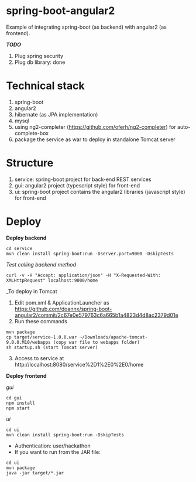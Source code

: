 # spring-boot-angular2
Example of integrating spring-boot (as backend) with angular2 (as frontend).

**_TODO_**

1. Plug spring security
2. Plug db library: done

# Technical stack

1. spring-boot
2. angular2
3. hibernate (as JPA implementation)
4. mysql
5. using ng2-completer (https://github.com/oferh/ng2-completer) for auto-complete-box
6. package the service as war to deploy in standalone Tomcat server

# Structure

1. service: spring-boot project for back-end REST services
2. gui: angular2 project (typescript style) for front-end
3. ui: spring-boot project contains the angular2 libraries (javascript style) for front-end 

# Deploy

**Deploy backend**
```
cd service
mvn clean install spring-boot:run -Dserver.port=9000 -DskipTests
```
_Test calling backend method_
```
curl -v -H "Accept: application/json" -H "X-Requested-With: XMLHttpRequest" localhost:9000/home
```

_To deploy in Tomcat

1. Edit pom.xml & ApplicationLauncher as https://github.com/doannx/spring-boot-angular2/commit/2c67e0e579763c6a665b1a4823d4d8ac2379d01e
2. Run these commands
```
mvn package
cp target/service-1.0.0.war ~/Downloads/apache-tomcat-9.0.0.M10/webapps (copy war file to webapps folder)
sh startup.sh (start Tomcat server)
```
3. Access to service at http://localhost:8080/service%2D1%2E0%2E0/home

**Deploy frontend**

_gui_
```
cd gui
npm install
npm start
```
_ui_
```
cd ui
mvn clean install spring-boot:run -DskipTests
```
- Authentication: user/hackathon
- If you want to run from the JAR file:
```
cd ui
mvn package
java -jar target/*.jar
```
